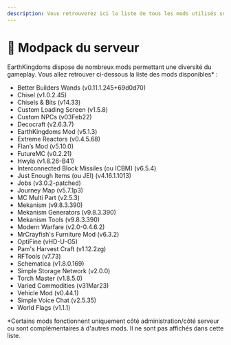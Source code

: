 ```yaml
---
description: Vous retrouverez ici la liste de tous les mods utilisés sur serveur.
---
```


# 🚀 Modpack du serveur

EarthKingdoms dispose de nombreux mods permettant une diversité du gameplay. Vous allez retrouver ci-dessous la liste des mods disponibles\* :&#x20;

* Better Builders Wands (v0.11.1.245+69d0d70)
* Chisel (v1.0.2.45)
* Chisels & Bits (v14.33)
* Custom Loading Screen (v1.5.8)
* Custom NPCs (v03Feb22)
* Decocraft (v2.6.3.7)
* EarthKingdoms Mod (v5.1.3)
* Extreme Reactors (v0.4.5.68)
* Flan’s Mod (v5.10.0)
* FutureMC (v0.2.21)
* Hwyla (v1.8.26-B41)
* Interconnected Block Missiles (ou ICBM) (v6.5.4)
* Just Enough Items (ou JEI) (v4.16.1.1013)
* Jobs (v3.0.2-patched)
* Journey Map (v5.7.1p3)
* MC Multi Part (v2.5.3)
* Mekanism (v9.8.3.390)
* Mekanism Generators (v9.8.3.390)
* Mekanism Tools (v9.8.3.390)
* Modern Warfare (v2.0-0.4.6.2)
* MrCrayfish's Furniture Mod (v6.3.2)
* OptiFine (vHD-U-G5)
* Pam's Harvest Craft (v1.12.2zg)
* RFTools (v7.73)
* Schematica (v1.8.0.169)
* Simple Storage Network (v2.0.0)
* Torch Master (v1.8.5.0)
* Varied Commodities (v31Mar23)
* Vehicle Mod (v0.44.1)
* Simple Voice Chat (v2.5.35)
* World Flags (v1.1.1)

\*Certains mods fonctionnent uniquement côté administration/côté serveur ou sont complémentaires à d'autres mods. Il ne sont pas affichés dans cette liste.
